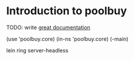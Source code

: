 # Introduction to poolbuy

TODO: write [great documentation](http://jacobian.org/writing/great-documentation/what-to-write/)

(use 'poolbuy.core)
(in-ns 'poolbuy.core)
(-main)


lein ring server-headless
